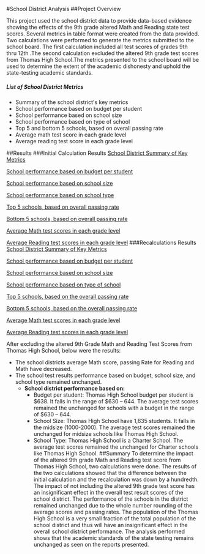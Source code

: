#School District Analysis
##Project Overview
 
This project used the school district data to provide data-based evidence showing the effects of the 9th grade altered Math and Reading state test scores. 
Several metrics in table format were created from the data provided. 
Two calculations were performed to generate the metrics submitted to the school board. 
The first calculation included all test scores of grades 9th thru 12th .The second calculation excluded the altered 9th grade test scores from Thomas High School.The metrics presented to the school board will be used to determine the extent of the academic dishonesty and uphold the state-testing academic standards. 
##### List of School District Metrics 
  - Summary of the school district's key metrics
  - School performance based on budget per student
  - School performance based on school size 
  - School performance based on type of school
  - Top 5 and bottom 5 schools, based on overall passing rate
  - Average math test score in each grade level
  - Average reading test score in each grade level
 
##Results
###Initial Calculation Results
[School District Summary of Key Metrics](https://github.com/fmgribbon/School_District_Analysis_New/blob/main/Resources/Metrics/SchoolDistrictSummary_Module.PNG)

[School performance based on budget per student](https://github.com/fmgribbon/School_District_Analysis_New/blob/main/Resources/Metrics/ScoreSummaryBySpendingPerStudent_Module.PNG)

[School performance based on school size](https://github.com/fmgribbon/School_District_Analysis_New/blob/main/Resources/Metrics/ScoresSummaryBySchoolSize_Module.PNG)

[School performance based on school type](https://github.com/fmgribbon/School_District_Analysis_New/blob/main/Resources/Metrics/ScoresSummaryBySchoolType_module.PNG)

[Top 5 schools, based on overall passing rate](https://github.com/fmgribbon/School_District_Analysis_New/blob/main/Resources/Metrics/SchoolSummaryTopFive_Module.PNG)

[Bottom  5 schools, based on overall passing rate](https://github.com/fmgribbon/School_District_Analysis_New/blob/main/Resources/Metrics/SchoolsummaryBottomFive_Module.PNG)

[Average Math test scores in each grade level](https://github.com/fmgribbon/School_District_Analysis_New/blob/main/Resources/Metrics/Grade9th_12th_MathScores_Module.PNG)

[Average Reading test scores in each grade level](https://github.com/fmgribbon/School_District_Analysis_New/blob/main/Resources/Metrics/Grade9th_12th_ReadingScores_Module.PNG)
###Recalculations Results 
[School District Summary of Key Metrics](https://github.com/fmgribbon/School_District_Analysis_New/blob/main/Resources/Metrics/SchoolDistrictSummary_Recalc.PNG)

[School performance based on budget per student](https://github.com/fmgribbon/School_District_Analysis_New/blob/main/Resources/Metrics/ScoreSummaryBySpendingPerStudent_Recalc.PNG)

[School performance based on school size](https://github.com/fmgribbon/School_District_Analysis_New/blob/main/Resources/Metrics/ScoresSummaryBySchoolSize_Recalc.PNG)

[School performance based on type of school](https://github.com/fmgribbon/School_District_Analysis_New/blob/main/Resources/Metrics/ScoresSummaryBySchoolType_Recalc.PNG)

[Top 5 schools, based on the overall passing rate](https://github.com/fmgribbon/School_District_Analysis_New/blob/main/Resources/Metrics/SchoolSummaryTopFive_Recalc.PNG)

[Bottom 5 schools, based on the overall passing rate](https://github.com/fmgribbon/School_District_Analysis_New/blob/main/Resources/Metrics/SchoolsummaryBottomFive_Recalc.PNG)

[Average Math test scores in each grade level](https://github.com/fmgribbon/School_District_Analysis_New/blob/main/Resources/Metrics/Grade9th_12th_MathScores_Recalc.PNG)

[Average Reading test scores in each grade level](https://github.com/fmgribbon/School_District_Analysis_New/blob/main/Resources/Metrics/Grade9th_12th_ReadingScores_Recalc.PNG)

After excluding the altered 9th Grade Math and Reading Test Scores from Thomas High School, below were the results:

- The school districts average Math score, passing Rate for Reading and Math have decreased. 
- The school test results performance based on budget, school size, and school type remained unchanged.  
  - **School district performance based on:**
      - Budget per student: Thomas High School budget per student is $638. It falls in the range of $630 – 644. The average test scores remained the unchanged for schools with a budget in the range of $630 – 644.
      - School Size: Thomas High School have 1,635 students. It falls in the midsize (1000-2000). The average test scores remained the unchanged for midsize schools like Thomas High School.
      - School Type: Thomas High School is a Charter School. The average test scores remained the unchanged for Charter schools like Thomas High School.
##Summary
To determine the impact of the altered 9th grade Math and Reading test score from Thomas High School, two calculations were done. The results of the two calculations showed that the difference between the initial calculation and the recalculation was down by a hundredth. 
The impact of not including the altered 9th grade test score has an insignificant effect in the overall test result scores of the school district.
The performance of the schools in the district remained unchanged due to the whole number rounding of the average scores and passing rates. The population of the Thomas High School is a very small fraction of the total population of the school district and thus will have an insignificant effect in the overall school district performance. The analysis performed shows that the academic standards of the state testing remains unchanged as seen on the reports presented.  
 

